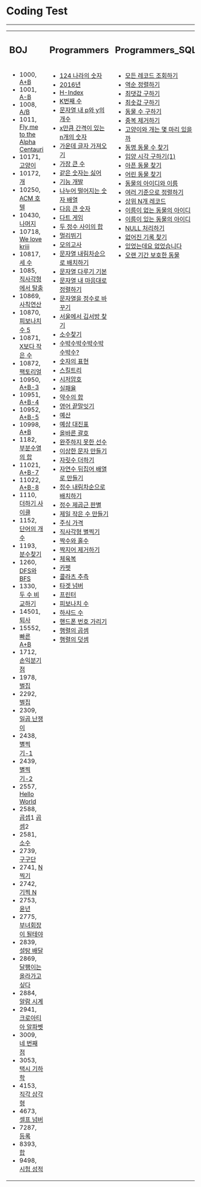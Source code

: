 <h1>Coding Test</h1>
<hr>

<table>
<tr>
	<td width=33%><h2>BOJ</h2></td>
	<td width=33%><h2>Programmers</h2></td>
	<td width=33%><h2>Programmers_SQL</h2></td>
</tr>

<tr>
	<td valign="top">
	<ul>
		<li>1000, <a href="https://blog.naver.com/handuelly/221726849914">A+B</a></li>
		<li>1001, <a href="https://blog.naver.com/handuelly/221726852670">A-B</a></li>
		<li>1008, <a href="https://blog.naver.com/handuelly/221726857765">A/B</a></li>
		<li>1011, <a href="https://blog.naver.com/handuelly/221822544439">Fly me to the Alpha Centauri</a></li>
		<li>10171, <a href="https://blog.naver.com/handuelly/221726843072">고양이</a></li>
		<li>10172, <a href="https://blog.naver.com/handuelly/221726845702">개</a></li>
		<li>10250, <a href="https://blog.naver.com/handuelly/221816837142">ACM 호텔</a></li>
		<li>10430, <a href="https://blog.naver.com/handuelly/221726861667">나머지</a></li>
		<li>10718, <a href="https://blog.naver.com/handuelly/221726840594">We love kriii</a></li>
		<li>10817, <a href="https://blog.naver.com/handuelly/221726886304">세 수</a></li>
		<li>1085, <a href="https://blog.naver.com/handuelly/222037283240">직사각형에서 탈출</a></li>
		<li>10869, <a href="https://blog.naver.com/handuelly/221726859797">사칙연산</a></li>
		<li>10870, <a href="https://blog.naver.com/handuelly/221726859797">피보나치 수 5</a></li>
		<li>10871, <a href="https://blog.naver.com/handuelly/221726947059">X보다 작은 수</a></li>
		<li>10872, <a href="https://blog.naver.com/handuelly/221817018371">팩토리얼</a></li>
		<li>10950, <a href="https://blog.naver.com/handuelly/221726904971">A+B-3</a></li>
		<li>10951, <a href="https://blog.naver.com/handuelly/221731913531">A+B-4</a></li>
		<li>10952, <a href="https://blog.naver.com/handuelly/221731911200">A+B-5</a></li>
		<li>10998, <a href="https://blog.naver.com/handuelly/221726855708">A*B</a></li>
		<li>1182, <a href="https://blog.naver.com/handuelly/221682802078">부분수열의 합</a></li>
		<li>11021, <a href="https://blog.naver.com/handuelly/221726940441">A+B-7</a></li>
		<li>11022, <a href="https://blog.naver.com/handuelly/221726942023">A+B-8</a></li>
		<li>1110, <a href="https://blog.naver.com/handuelly/221731914965">더하기 사이클</a></li>
		<li>1152, <a href="https://blog.naver.com/handuelly/221819798556">단어의 개수</a></li>
		<li>1193, <a href="https://blog.naver.com/handuelly/221794602737">분수찾기</a></li>
		<li>1260, <a href="https://blog.naver.com/handuelly/221681992524">DFS와 BFS</a></li>
		<li>1330, <a href="https://blog.naver.com/handuelly/221726871953">두 수 비교하기</a></li>
		<li>14501, <a href="https://blog.naver.com/handuelly/221683313388">퇴사</a></li>
		<li>15552, <a href="https://blog.naver.com/handuelly/221726916715">빠른 A+B</a></li>
		<li>1712, <a href="https://blog.naver.com/handuelly/221794437184">손익분기점</a></li>
		<li>1978, <a href="https://blog.naver.com/handuelly/221824590286">벌집</a></li>
		<li>2292, <a href="https://blog.naver.com/handuelly/221803628147">벌집</a></li>
		<li>2309, <a href="https://blog.naver.com/handuelly/221682684980">일곱 난쟁이</a></li>
		<li>2438, <a href="https://blog.naver.com/handuelly/221726943941">별찍기-1</a></li>
		<li>2439, <a href="https://blog.naver.com/handuelly/221726945513">별찍기-2</a></li>
		<li>2557, <a href="https://blog.naver.com/handuelly/221726837156">Hello World</a></li>
		<li>2588, <a href="https://blog.naver.com/handuelly/221799034310">곱셉</a>1 
			<a href="https://blog.naver.com/handuelly/221726863267">곱셈</a>2</li>
		<li>2581, <a href="https://blog.naver.com/handuelly/221824610473">소수</a></li>
		<li>2739, <a href="https://blog.naver.com/handuelly/221726894843">구구단</a></li>
		<li>2741, <a href="https://blog.naver.com/handuelly/221726920660">N 찍기</a></li>
		<li>2742, <a href="https://blog.naver.com/handuelly/221726923643">기찍 N</a></li>
		<li>2753, <a href="https://blog.naver.com/handuelly/221726881302">윤년</a></li>
		<li>2775, <a href="https://blog.naver.com/handuelly/221798460594">부녀회장이 될테야</a></li>
		<li>2839, <a href="https://blog.naver.com/handuelly/221804803353">설탕 배달</a></li>
		<li>2869, <a href="https://blog.naver.com/handuelly/221801290418">달팽이는 올라가고 싶다</a></li>
		<li>2884, <a href="https://blog.naver.com/handuelly/221726884134">알람 시계</a></li>
		<li>2941, <a href="https://blog.naver.com/handuelly/221788893018">크로아티아 알파벳</a></li>
		<li>3009, <a href="https://blog.naver.com/handuelly/221817246002">네 번째 점</a></li>
		<li>3053, <a href="https://blog.naver.com/handuelly/221818463845">택시 기하학</a></li>
		<li>4153, <a href="https://blog.naver.com/handuelly/221818409116">직각 삼각형</a></li>
		<li>4673, <a href="https://blog.naver.com/handuelly/221822644463">셀프 넘버</a></li>
		<li>7287, <a href="https://blog.naver.com/handuelly/221726848229">등록</a></li>
		<li>8393, <a href="https://blog.naver.com/handuelly/221726911523">합</a></li>
		<li>9498, <a href="https://blog.naver.com/handuelly/221726879138">시험 성적</a></li>
	</ul>
	<vr>
	</td>
	<td valign="top">
	<ul>
		<li><a href="https://blog.naver.com/handuelly/221669234703">124 나라의 숫자</a></li>
		<li><a href="https://blog.naver.com/handuelly/221669218511">2016년</a></li>
		<li><a href="https://blog.naver.com/handuelly/221680895379">H-Index</a></li>
		<li><a href="https://blog.naver.com/handuelly/221676763508">K번째 수</a></li>
		<li><a href="https://blog.naver.com/handuelly/221673161724">문자열 내 p와 y의 개수</a></li>
		<li><a href="https://blog.naver.com/handuelly/221676743473">x만큼 간격이 있는 n개의 숫자</a></li>
		<li><a href="https://blog.naver.com/handuelly/221671080366">가운데 글자 가져오기</a></li>
		<li><a href="https://blog.naver.com/handuelly/221672825404">가장 큰 수</a></li>
		<li><a href="https://blog.naver.com/handuelly/221676720104">같은 숫자는 싫어</a></li>
		<li><a href="https://blog.naver.com/handuelly/221669147683">기능 개발</a></li>
		<li><a href="https://blog.naver.com/handuelly/221676727209">나누어 떨어지는 숫자 배열</a></li>
		<li><a href="https://blog.naver.com/handuelly/221965289437">다음 큰 숫자</a></li>
		<li><a href="https://blog.naver.com/handuelly/221973271364">다트 게임</a></li>
		<li><a href="https://blog.naver.com/handuelly/221671096291">두 정수 사이의 합</a></li>
		<li><a href="https://blog.naver.com/handuelly/221671126133">멀리뛰기</a></li>
		<li><a href="https://blog.naver.com/handuelly/221672895561">모의고사</a></li>
		<li><a href="https://blog.naver.com/handuelly/221673677581">문자열 내림차순으로 배치하기</a></li>
		<li><a href="https://blog.naver.com/handuelly/221676798567">문자열 다루기 기본</a></li>
		<li><a href="https://blog.naver.com/handuelly/221673632168">문자열 내 마음대로 정렬하기</a></li>
		<li><a href="https://blog.naver.com/handuelly/221675164970">문자열을 정수로 바꾸기</a></li>
		<li><a href="https://blog.naver.com/handuelly/221671087461">서울에서 김서방 찾기</a></li>
		<li><a href="https://blog.naver.com/handuelly/221860803899">소수찾기</a></li>
		<li><a href="https://blog.naver.com/handuelly/221673693197">수박수박수박수박수박수?</a></li>
		<li><a href="https://blog.naver.com/handuelly/221678913215">숫자의 표현</a></li>
		<li><a href="https://blog.naver.com/handuelly/221669207797">스킬트리</a></li>
		<li><a href="https://blog.naver.com/handuelly/221676832706">시저암호</a></li>
		<li><a href="https://blog.naver.com/handuelly/221863411428">실패율</a></li>
		<li><a href="https://blog.naver.com/handuelly/221675210500">약수의 합</a></li>
		<li><a href="https://blog.naver.com/handuelly/221674165922">영어 끝말잇기</a></li>
		<li><a href="https://blog.naver.com/handuelly/221674164841">예산</a></li>
		<li><a href="https://blog.naver.com/handuelly/221678796965">예상 대진표</a></li>
		<li><a href="https://blog.naver.com/handuelly/221684349589">올바른 괄호</a></li>
		<li><a href="https://blog.naver.com/handuelly/221669277268">완주하지 못한 선수</a></li>
		<li><a href="https://blog.naver.com/handuelly/221674188336">이상한 문자 만들기</a></li>
		<li><a href="https://blog.naver.com/handuelly/221679835462">자릿수 더하기</a></li>
		<li><a href="https://blog.naver.com/handuelly/221674229320">자연수 뒤집어 배열로 만들기</a></li>
		<li><a href="https://blog.naver.com/handuelly/221677456230">정수 내림차순으로 배치하기</a></li>
		<li><a href="https://blog.naver.com/handuelly/221679854014">정수 제곱근 판별</a></li>
		<li><a href="https://blog.naver.com/handuelly/221677398386">제일 작은 수 만들기</a></li>
		<li><a href="https://blog.naver.com/handuelly/221676734335">주식 가격</a></li>
		<li><a href="https://blog.naver.com/handuelly/221673616261">직사각형 별찍기</a></li>
		<li><a href="https://blog.naver.com/handuelly/221677380657">짝수와 홀수</a></li>
		<li><a href="https://blog.naver.com/handuelly/221839526302">짝지어 제거하기</a></li>
		<li><a href="https://blog.naver.com/handuelly/221673141537">체육복</a></li>
		<li><a href="https://blog.naver.com/handuelly/221680981211">카펫</a></li>
		<li><a href="https://blog.naver.com/handuelly/221857998631">콜라츠 추측</a></li>
		<li><a href="https://blog.naver.com/handuelly/221684358148">타겟 넘버</a></li>
		<li><a href="https://blog.naver.com/handuelly/221669145207">프린터</a></li>
		<li><a href="https://blog.naver.com/handuelly/221684283751">피보나치 수</a></li>
		<li><a href="https://blog.naver.com/handuelly/221679909194">하샤드 수</a></li>
		<li><a href="https://blog.naver.com/handuelly/221674193712">핸드폰 번호 가리기</a></li>
		<li><a href="https://blog.naver.com/handuelly/221958622394">행렬의 곱셈</a></li>
		<li><a href="https://blog.naver.com/handuelly/221857957060">행렬의 덧셈</a></li>
	</ul>
	</td>
	<td valign="top">
	<ul>
		<li><a href="https://blog.naver.com/handuelly/221980294453">모든 레코드 조회하기</a></li>
		<li><a href="https://blog.naver.com/handuelly/221980280080">역순 정렬하기</a></li>
		<li><a href="https://blog.naver.com/handuelly/221980300059">최댓값 구하기</a></li>
		<li><a href="https://blog.naver.com/handuelly/221980305199">최솟값 구하기</a></li>
		<li><a href="https://blog.naver.com/handuelly/221980309250">동물 수 구하기</a></li>
		<li><a href="https://blog.naver.com/handuelly/221980318309">중복 제거하기</a></li>
		<li><a href="https://blog.naver.com/handuelly/221980358001">고양이와 개는 몇 마리 있을까</a></li>
		<li><a href="https://blog.naver.com/handuelly/221980612377">동명 동물 수 찾기</a></li>
		<li><a href="https://blog.naver.com/handuelly/221980625029">입양 시각 구하기(1)</a></li>
		<li><a href="https://blog.naver.com/handuelly/221980701893">아픈 동물 찾기</a></li>
		<li><a href="https://blog.naver.com/handuelly/221980708224">어린 동물 찾기</a></li>
		<li><a href="https://blog.naver.com/handuelly/221980716874">동물의 아이디와 이름</a></li>
		<li><a href="https://blog.naver.com/handuelly/221980738245">여러 기준으로 정렬하기</a></li>
		<li><a href="https://blog.naver.com/handuelly/221980779033">상위 N개 레코드</a></li>
		<li><a href="https://blog.naver.com/handuelly/221980815348">이름이 없는 동물의 아이디</a></li>
		<li><a href="https://blog.naver.com/handuelly/221980818629">이름이 있는 동물의 아이디</a></li>
		<li><a href="https://blog.naver.com/handuelly/221980823899">NULL 처리하기</a></li>
		<li><a href="https://blog.naver.com/handuelly/221980846455">없어진 기록 찾기</a></li>
		<li><a href="https://blog.naver.com/handuelly/221981223909">있었는데요 없었습니다</a></li>
		<li><a href="https://blog.naver.com/handuelly/221981242706">오랜 기간 보호한 동물</a></li>
	</ul>
	</td>
</tr>
</table>
